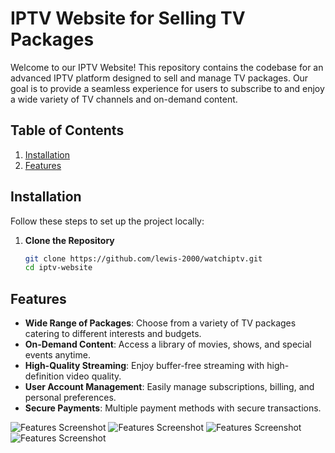 # IPTV Website for Selling TV Packages

Welcome to our IPTV Website! This repository contains the codebase for an advanced IPTV platform designed to sell and manage TV packages. Our goal is to provide a seamless experience for users to subscribe to and enjoy a wide variety of TV channels and on-demand content.

## Table of Contents
1. [Installation](#installation)
2. [Features](#features)


## Installation
Follow these steps to set up the project locally:

1. **Clone the Repository**
   ```bash
   git clone https://github.com/lewis-2000/watchiptv.git
   cd iptv-website


## Features
- **Wide Range of Packages**: Choose from a variety of TV packages catering to different interests and budgets.
- **On-Demand Content**: Access a library of movies, shows, and special events anytime.
- **High-Quality Streaming**: Enjoy buffer-free streaming with high-definition video quality.
- **User Account Management**: Easily manage subscriptions, billing, and personal preferences.
- **Secure Payments**: Multiple payment methods with secure transactions.

![Features Screenshot](img/home.jpeg)
![Features Screenshot](img/about.jpeg)
![Features Screenshot](img/install.jpeg)
![Features Screenshot](img/contact.jpeg)




